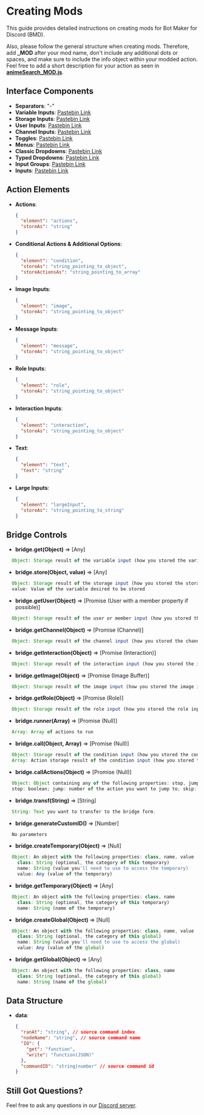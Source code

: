 # Creating Mods

This guide provides detailed instructions on creating mods for Bot Maker for Discord (BMD).

Also, please follow the general structure when creating mods. Therefore, add **\_MOD** after your mod name, don't include any additional dots or spaces, and make sure to include the info object within your modded action.
Feel free to add a short description for your action as seen in [**animeSearch_MOD.js**](https://github.com/RatWasHere/bmods/blob/master/Actions/animeSearch_MOD.js).

## Interface Components

- **Separators**: "-"
- **Variable Inputs**: [Pastebin Link](https://pastebin.com/WUmLP4p8)
- **Storage Inputs**: [Pastebin Link](https://pastebin.com/XxShh9px)
- **User Inputs**: [Pastebin Link](https://pastebin.com/X83hJSgH)
- **Channel Inputs**: [Pastebin Link](https://pastebin.com/1xqMaYkj)
- **Toggles**: [Pastebin Link](https://pastebin.com/6wcXr8wu)
- **Menus**: [Pastebin Link](https://pastebin.com/XHUV83Ez)
- **Classic Dropdowns**: [Pastebin Link](https://pastebin.com/65ridJs7)
- **Typed Dropdowns**: [Pastebin Link](https://pastebin.com/AgnnSRv3)
- **Input Groups**: [Pastebin Link](https://pastebin.com/UK537p64)
- **Inputs**: [Pastebin Link](https://pastebin.com/K3XVipSZ)

## Action Elements

- **Actions**:
  ```json
  {
    "element": "actions",
    "storeAs": "string"
  }
  ```
- **Conditional Actions & Additional Options**:
  ```json
  {
    "element": "condition",
    "storeAs": "string_pointing_to_object",
    "storeActionsAs": "string_pointing_to_array"
  }
  ```
- **Image Inputs**:
  ```json
  {
    "element": "image",
    "storeAs": "string_pointing_to_object"
  }
  ```
- **Message Inputs**:
  ```json
  {
    "element": "message",
    "storeAs": "string_pointing_to_object"
  }
  ```
- **Role Inputs**:
  ```json
  {
    "element": "role",
    "storeAs": "string_pointing_to_object"
  }
  ```
- **Interaction Inputs**:
  ```json
  {
    "element": "interaction",
    "storeAs": "string_pointing_to_object"
  }
  ```
- **Text**:
  ```json
  {
    "element": "text",
    "text": "string"
  }
  ```
- **Large Inputs**:
  ```json
  {
    "element": "largeInput",
    "storeAs": "string_pointing_to_string"
  }
  ```

## Bridge Controls

- **bridge.get(Object)** => [Any]
```javascript
  Object: Storage result of the variable input (how you stored the variable input)
```
- **bridge.store(Object, value)** => [Any]
```javascript
  Object: Storage result of the storage input (how you stored the storage input)
  value: Value of the variable desired to be stored
```
- **bridge.getUser(Object)** => [Promise (User with a member property if possible)] 
```javascript
  Object: Storage result of the user or member input (how you stored the user or member input)
```
- **bridge.getChannel(Object)** => [Promise (Channel)] 
```javascript
  Object: Storage result of the channel input (how you stored the channel input)
```
- **bridge.getInteraction(Object)** => [Promise (Interaction)] 
```javascript
  Object: Storage result of the interaction input (how you stored the interaction input)
```
- **bridge.getImage(Object)** => [Promise (Image Buffer)] 
```javascript
  Object: Storage result of the image input (how you stored the image input)
```
- **bridge.getRole(Object)** => [Promise (Role)] 
```javascript
  Object: Storage result of the role input (how you stored the role input)
```
- **bridge.runner(Array)** => [Promise (Null)] 
```javascript
  Array: Array of actions to run
```
- **bridge.call(Object, Array)** => [Promise (Null)] 
```javascript
  Object: Storage result of the condition input (how you stored the condition input)
  Array: Action storage result of the condition input (how you stored the actions of the condition input)
```
- **bridge.callActions(Object)** => [Promise (Null)] 
```javascript
  Object: Object containing any of the following properties: stop, jump, skip, actions
  stop: boolean; jump: number of the action you want to jump to; skip: number of actions you want to skip; actions: array of actions you want to run
```
- **bridge.transf(String)** => [String] 
```javascript
  String: Text you want to transfer to the bridge form.
```
- **bridge.generateCustomID()** => [Number] 
```javascript
  No parameters
```
- **bridge.createTemporary(Object)** => [Null] 
```javascript
  Object: An object with the following properties: class, name, value
    class: String (optional, the category of this temporary)
    name: String (value you'll need to use to access the temporary) 
    value: Any (value of the temporary)
```
- **bridge.getTemporary(Object)** => [Any] 
```javascript
  Object: An object with the following properties: class, name
    class: String (optional, the category of this temporary)
    name: String (name of the temporary) 
```
- **bridge.createGlobal(Object)** => [Null] 
```javascript
  Object: An object with the following properties: class, name, value
    class: String (optional, the category of this global)
    name: String (value you'll need to use to access the global) 
    value: Any (value of the global)
```
- **bridge.getGlobal(Object)** => [Any] 
```javascript
  Object: An object with the following properties: class, name
    class: String (optional, the category of this global)
    name: String (name of the global) 
```


## Data Structure

- **data**:
  ```json
  {
    "ranAt": "string", // source command index
    "nodeName": "string", // source command name
    "IO": {
      "get": "function",
      "write": "function(JSON)"
    },
    "commandID": "string|number" // source command id
  }
  ```

## Still Got Questions?

Feel free to ask any questions in our [Discord server](https://discord.gg/whtjS7BW3u).
